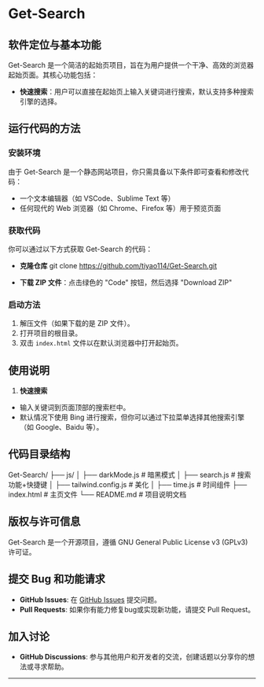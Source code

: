 # Get-Search

## 软件定位与基本功能
Get-Search 是一个简洁的起始页项目，旨在为用户提供一个干净、高效的浏览器起始页面。其核心功能包括：
- **快速搜索**：用户可以直接在起始页上输入关键词进行搜索，默认支持多种搜索引擎的选择。

## 运行代码的方法

### 安装环境
由于 Get-Search 是一个静态网站项目，你只需具备以下条件即可查看和修改代码：
- 一个文本编辑器（如 VSCode、Sublime Text 等）
- 任何现代的 Web 浏览器（如 Chrome、Firefox 等）用于预览页面

### 获取代码
你可以通过以下方式获取 Get-Search 的代码：
- **克隆仓库**
git clone https://github.com/tiyao114/Get-Search.git

- **下载 ZIP 文件**：点击绿色的 "Code" 按钮，然后选择 "Download ZIP"

### 启动方法
1. 解压文件（如果下载的是 ZIP 文件）。
2. 打开项目的根目录。
3. 双击 `index.html` 文件以在默认浏览器中打开起始页。

## 使用说明
1. **快速搜索**
 - 输入关键词到页面顶部的搜索栏中。
 - 默认情况下使用 Bing 进行搜索，但你可以通过下拉菜单选择其他搜索引擎（如 Google、Baidu 等）。

## 代码目录结构
Get-Search/
├── js/
│   ├── darkMode.js              # 暗黑模式
│   ├── search.js                # 搜索功能+快捷键
│   ├── tailwind.config.js       # 美化
│   ├── time.js                  # 时间组件
├── index.html                   # 主页文件
└── README.md                    # 项目说明文档

## 版权与许可信息
Get-Search 是一个开源项目，遵循 GNU General Public License v3 (GPLv3) 许可证。

## 提交 Bug 和功能请求
- **GitHub Issues**: 在 [GitHub Issues](https://github.com/tiyao114/Get-Search/issues) 提交问题。
- **Pull Requests**: 如果你有能力修复bug或实现新功能，请提交 Pull Request。

## 加入讨论
- **GitHub Discussions**: 参与其他用户和开发者的交流，创建话题以分享你的想法或寻求帮助。

---
